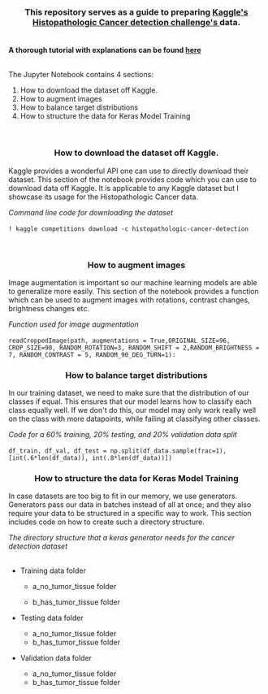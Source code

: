 
<h3 align="center">
This repository serves as a guide to preparing  <a href="https://www.kaggle.com/c/histopathologic-cancer-detection"> Kaggle's Histopathologic Cancer detection challenge's </a>  data.
  <br></br>
</h3>

**A thorough tutorial with explanations can be found [here](https://towardsdatascience.com/data-preparation-guide-for-detecting-histopathologic-cancer-detection-7b96d6a12004)**
<br><br>

The Jupyter Notebook contains 4 sections:

1. How to download the dataset off Kaggle.
2. How to augment images
3. How to balance target distributions
4. How to structure the data for Keras Model Training

<br>


<h3 align='center'> How to download the dataset off Kaggle. </h3>

Kaggle provides a wonderful API one can use to directly download their dataset. This section of the notebook provides code which you can use to download data off Kaggle. It is applicable to any Kaggle dataset but I showcase its usage for the Histopathologic Cancer data.

*Command line code for downloading the dataset*
<br><br>
`! kaggle competitions download -c histopathologic-cancer-detection`

<br>

<h3 align='center'> How to augment images </h3>

Image augmentation is important so our machine learning models are able to generalize more easily. This section of the notebook provides a function which can be used to augment images with rotations, contrast changes, brightness changes etc.

*Function used for image augmentation*
<br><br>
`readCroppedImage(path, augmentations = True,ORIGINAL_SIZE=96, CROP_SIZE=90, RANDOM_ROTATION=3, RANDOM_SHIFT = 2,RANDOM_BRIGHTNESS = 7, RANDOM_CONTRAST = 5,
 RANDOM_90_DEG_TURN=1):`
                    
<h3 align='center'>How to balance target distributions</h3>

In our training dataset, we need to make sure that the distribution of our classes if equal. This ensures that our model learns how to classify each class equally well. If we don't do this, our model may only work really well on the class with more datapoints, while failing at classifying other classes.

*Code for a 60% training, 20% testing, and 20% validation data split*
<br><br>
`df_train, df_val, df_test = np.split(df_data.sample(frac=1), [int(.6*len(df_data)), int(.8*len(df_data))])`


<h3 align='center'>How to structure the data for Keras Model Training</h3>

In case datasets are too big to fit in our memory, we use generators. Generators pass our data in batches instead of all at once; and they also require your data to be structured in a specific way to work. This section includes code on how to create such a directory structure.

*The directory structure that a keras generator needs for the cancer detection dataset*
<br><br>

- Training data folder
  - a_no_tumor_tissue folder
  
  - b_has_tumor_tissue folder
  
- Testing data folder
  - a_no_tumor_tissue folder
  - b_has_tumor_tissue folder
  
- Validation data folder
  - a_no_tumor_tissue folder
  - b_has_tumor_tissue folder

